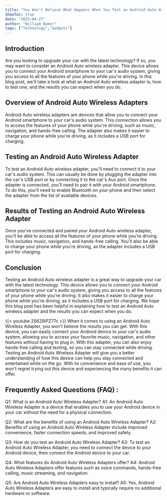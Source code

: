 ```yaml
---
title: "You Won't Believe What Happens When You Test an Android Auto Wireless Adapter!"
ShowToc: true 
date: "2023-04-27"
author: "William Baker" 
tags: ["Technology","Gadgets"]
---
```

## Introduction

Are you looking to upgrade your car with the latest technology? If so, you may want to consider an Android Auto wireless adapter. This device allows you to connect your Android smartphone to your car's audio system, giving you access to all the features of your phone while you're driving. In this blog post, we'll take a look at what an Android Auto wireless adapter is, how to test one, and the results you can expect when you do. 

## Overview of Android Auto Wireless Adapters

Android Auto wireless adapters are devices that allow you to connect your Android smartphone to your car's audio system. This connection allows you to access the features of your phone while you're driving, such as music, navigation, and hands-free calling. The adapter also makes it easier to charge your phone while you're driving, as it includes a USB port for charging. 

## Testing an Android Auto Wireless Adapter

To test an Android Auto wireless adapter, you'll need to connect it to your car's audio system. This can usually be done by plugging the adapter into the car's USB port or by connecting it to the car's Aux port. Once the adapter is connected, you'll need to pair it with your Android smartphone. To do this, you'll need to enable Bluetooth on your phone and then select the adapter from the list of available devices. 

## Results of Testing an Android Auto Wireless Adapter

Once you've connected and paired your Android Auto wireless adapter, you'll be able to access all the features of your phone while you're driving. This includes music, navigation, and hands-free calling. You'll also be able to charge your phone while you're driving, as the adapter includes a USB port for charging. 

## Conclusion

Testing an Android Auto wireless adapter is a great way to upgrade your car with the latest technology. This device allows you to connect your Android smartphone to your car's audio system, giving you access to all the features of your phone while you're driving. It also makes it easier to charge your phone while you're driving, as it includes a USB port for charging. We hope this blog post has been helpful in explaining how to test an Android Auto wireless adapter and the results you can expect when you do.

{{< youtube 2S629iPZ77c >}} 
When it comes to using an Android Auto Wireless Adapter, you won't believe the results you can get. With this device, you can easily connect your Android device to your car's audio system, allowing you to access your favorite music, navigation, and other features without having to plug in. With this adapter, you can also enjoy hands-free calling and texting, so you can stay connected while driving. Testing an Android Auto Wireless Adapter will give you a better understanding of how this device can help you stay connected and entertained while on the go. With its convenience and ease of use, you won't regret trying out this device and experiencing the many benefits it can offer.

## Frequently Asked Questions (FAQ) :
Q1: What is an Android Auto Wireless Adapter?
A1: An Android Auto Wireless Adapter is a device that enables you to use your Android device in your car without the need for a physical connection.

Q2: What are the benefits of using an Android Auto Wireless Adapter?
A2: Benefits of using an Android Auto Wireless Adapter include improved convenience, faster connection speeds, and improved safety.

Q3: How do you test an Android Auto Wireless Adapter?
A3: To test an Android Auto Wireless Adapter, you need to connect the device to your Android device, then connect the Android device to your car.

Q4: What features do Android Auto Wireless Adapters offer?
A4: Android Auto Wireless Adapters offer features such as voice commands, hands-free calling, music streaming, and navigation.

Q5: Are Android Auto Wireless Adapters easy to install?
A5: Yes, Android Auto Wireless Adapters are easy to install and typically require no additional hardware or software.



